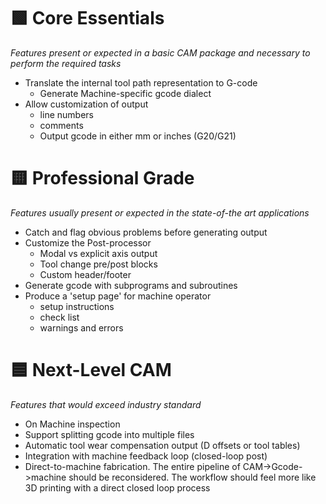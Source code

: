 # 🟩 Core Essentials
*Features present or expected in a basic CAM package and necessary to perform the required tasks*

- Translate the internal tool path representation to G-code
	- Generate Machine-specific gcode dialect
- Allow customization of output
	- line numbers
	- comments
	- Output gcode in either mm or inches (G20/G21)

# 🟨 Professional Grade
*Features usually present or expected in the state-of-the art applications*

- Catch and flag obvious problems before generating output
- Customize the Post-processor
	- Modal vs explicit axis output
    - Tool change pre/post blocks
    - Custom header/footer
- Generate gcode with subprograms and subroutines
- Produce a 'setup page' for machine operator
	- setup instructions
	- check list
	- warnings and errors


# 🟦 Next-Level CAM
*Features that would exceed industry standard*

- On Machine inspection
- Support splitting gcode into multiple files 
- Automatic tool wear compensation output (D offsets or tool tables)
- Integration with machine feedback loop (closed-loop post)
- Direct-to-machine fabrication.  The entire pipeline of CAM->Gcode->machine
  should be reconsidered.  The workflow should feel more like 3D printing with a direct closed loop process

